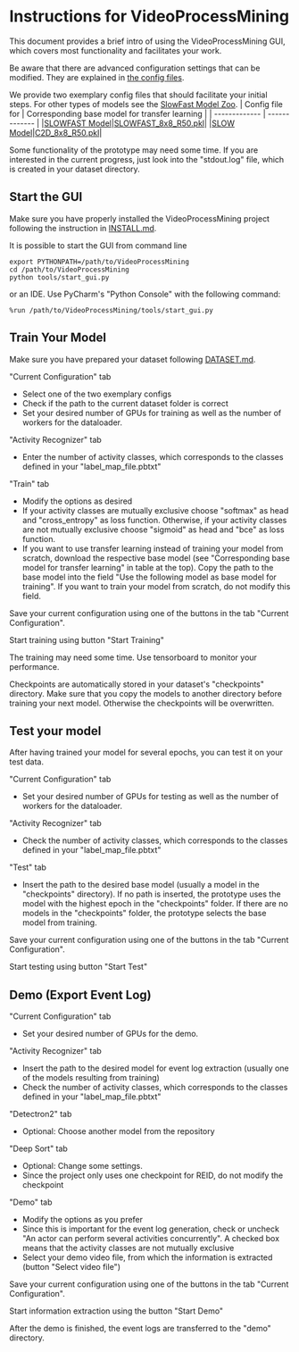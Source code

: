 # Instructions for VideoProcessMining

This document provides a brief intro of using the VideoProcessMining GUI, which covers most functionality and facilitates your work.

Be aware that there are advanced configuration settings that can be modified. They are explained in [the config files](slowfast/config).

We provide two exemplary config files that should facilitate your initial steps. For other types of models see the [SlowFast Model Zoo](https://github.com/facebookresearch/SlowFast/blob/master/MODEL_ZOO.md).
| Config file for | Corresponding base model for transfer learning |
| ------------- | ------------- |
|[SLOWFAST Model](configs/1_EXAMPLE_SLOWFAST_32x2_R50_SHORT.yaml)|[SLOWFAST_8x8_R50.pkl](https://dl.fbaipublicfiles.com/pyslowfast/model_zoo/kinetics400/SLOWFAST_8x8_R50.pkl)|
|[SLOW Model](configs/2_EXAMPLE_C2D_8x8_R50_SHORT.yaml)|[C2D_8x8_R50.pkl](https://dl.fbaipublicfiles.com/pyslowfast/model_zoo/ava/pretrain/C2D_8x8_R50.pkl)|

Some functionality of the prototype may need some time.
If you are interested in the current progress, just look into the "stdout.log" file, which is created in your dataset directory.

## Start the GUI
Make sure you have properly installed the VideoProcessMining project following the instruction in [INSTALL.md](INSTALL.md).

It is possible to start the GUI from command line
```
export PYTHONPATH=/path/to/VideoProcessMining
cd /path/to/VideoProcessMining
python tools/start_gui.py
```

or an IDE. Use PyCharm's "Python Console" with the following command:
```
%run /path/to/VideoProcessMining/tools/start_gui.py
```

## Train Your Model

Make sure you have prepared your dataset following [DATASET.md](slowfast/datasets/DATASET.md).

"Current Configuration" tab
- Select one of the two exemplary configs
- Check if the path to the current dataset folder is correct
- Set your desired number of GPUs for training as well as the number of workers for the dataloader.

"Activity Recognizer" tab
- Enter the number of activity classes, which corresponds to the classes defined in your "label_map_file.pbtxt"

"Train" tab
- Modify the options as desired
- If your activity classes are mutually exclusive choose "softmax" as head and "cross_entropy" as loss function. Otherwise, if your activity classes are not mutually exclusive choose "sigmoid" as head and "bce" as loss function.
- If you want to use transfer learning instead of training your model from scratch, download the respective base model (see "Corresponding base model for transfer learning" in table at the top). Copy the path to the base model into the field "Use the following model as base model for training". If you want to train your model from scratch, do not modify this field.

Save your current configuration using one of the buttons in the tab "Current Configuration".

Start training using button "Start Training"

The training may need some time. Use tensorboard to monitor your performance.

Checkpoints are automatically stored in your dataset's "checkpoints" directory.
Make sure that you copy the models to another directory before training your next model. Otherwise the checkpoints will be overwritten.

## Test your model

After having trained your model for several epochs, you can test it on your test data.

"Current Configuration" tab
- Set your desired number of GPUs for testing as well as the number of workers for the dataloader.

"Activity Recognizer" tab
- Check the number of activity classes, which corresponds to the classes defined in your "label_map_file.pbtxt"

"Test" tab
- Insert the path to the desired base model (usually a model in the "checkpoints" directory). If no path is inserted, the prototype uses the model with the highest epoch in the "checkpoints" folder. If there are no models in the "checkpoints" folder, the prototype selects the base model from training.

Save your current configuration using one of the buttons in the tab "Current Configuration".

Start testing using button "Start Test"

## Demo (Export Event Log)

"Current Configuration" tab
- Set your desired number of GPUs for the demo.

"Activity Recognizer" tab
- Insert the path to the desired model for event log extraction (usually one of the models resulting from training)
- Check the number of activity classes, which corresponds to the classes defined in your "label_map_file.pbtxt"

"Detectron2" tab
- Optional: Choose another model from the repository

"Deep Sort" tab
- Optional: Change some settings.
- Since the project only uses one checkpoint for REID, do not modify the checkpoint

"Demo" tab
- Modify the options as you prefer
- Since this is important for the event log generation, check or uncheck "An actor can perform several activities concurrently". A checked box means that the activity classes are not mutually exclusive
- Select your demo video file, from which the information is extracted (button "Select video file")

Save your current configuration using one of the buttons in the tab "Current Configuration".

Start information extraction using the button "Start Demo"

After the demo is finished, the event logs are transferred to the "demo" directory.